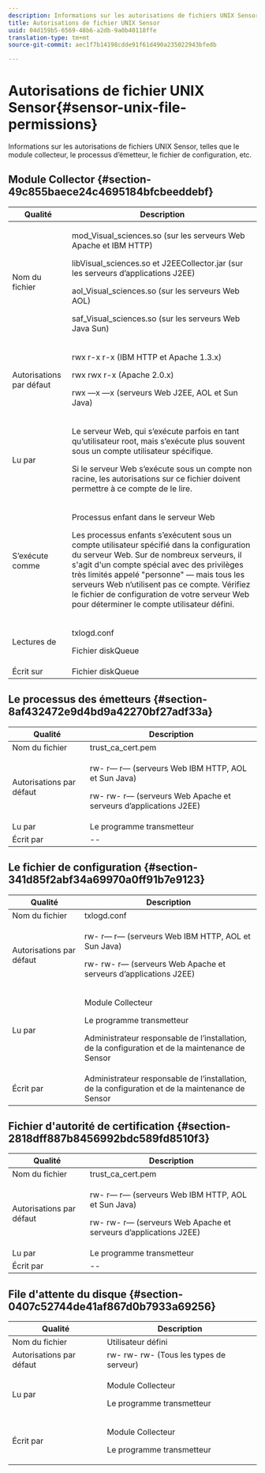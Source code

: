 ```yaml
---
description: Informations sur les autorisations de fichiers UNIX Sensor, telles que le module collecteur, le processus d’émetteur, le fichier de configuration, etc.
title: Autorisations de fichier UNIX Sensor
uuid: 04d159b5-6569-48b6-a2db-9a0b40118ffe
translation-type: tm+mt
source-git-commit: aec1f7b14198cdde91f61d490a235022943bfedb

---
```



# Autorisations de fichier UNIX Sensor{#sensor-unix-file-permissions}

Informations sur les autorisations de fichiers UNIX Sensor, telles que le module collecteur, le processus d’émetteur, le fichier de configuration, etc.

## Module Collector {#section-49c855baece24c4695184bfcbeeddebf}

<table id="table_0B972ABD2A5342CA8A6FE80EB666298A"> 
 <thead> 
  <tr> 
   <th colname="col1" class="entry"> Qualité </th> 
   <th colname="col2" class="entry"> Description </th> 
  </tr>
 </thead>
 <tbody> 
  <tr> 
   <td colname="col1"> <p>Nom du fichier </p> </td> 
   <td colname="col2"> <p>mod_Visual_sciences.so (sur les serveurs Web Apache et IBM HTTP) </p> <p>libVisual_sciences.so et J2EECollector.jar (sur les serveurs d’applications J2EE) </p> <p>aol_Visual_sciences.so (sur les serveurs Web AOL) </p> <p>saf_Visual_sciences.so (sur les serveurs Web Java Sun) </p> </td> 
  </tr> 
  <tr> 
   <td colname="col1"> <p>Autorisations par défaut </p> </td> 
   <td colname="col2"> <p>rwx r-x r-x (IBM HTTP et Apache 1.3.x) </p> <p>rwx rwx r-x (Apache 2.0.x) </p> <p>rwx —x —x (serveurs Web J2EE, AOL et Sun Java) </p> </td> 
  </tr> 
  <tr> 
   <td colname="col1"> <p>Lu par </p> </td> 
   <td colname="col2"> <p>Le serveur Web, qui s’exécute parfois en tant qu’utilisateur root, mais s’exécute plus souvent sous un compte utilisateur spécifique. </p> <p>Si le serveur Web s’exécute sous un compte non racine, les autorisations sur ce fichier doivent permettre à ce compte de le lire. </p> </td> 
  </tr> 
  <tr> 
   <td colname="col1"> <p>S’exécute comme </p> </td> 
   <td colname="col2"> <p>Processus enfant dans le serveur Web </p> <p>Les processus enfants s’exécutent sous un compte utilisateur spécifié dans la configuration du serveur Web. Sur de nombreux serveurs, il s'agit d'un compte spécial avec des privilèges très limités appelé "personne" — mais tous les serveurs Web n’utilisent pas ce compte. Vérifiez le fichier de configuration de votre serveur Web pour déterminer le compte utilisateur défini. </p> </td> 
  </tr> 
  <tr> 
   <td colname="col1"> <p>Lectures de </p> </td> 
   <td colname="col2"> <p>txlogd.conf </p> <p>Fichier diskQueue </p> </td> 
  </tr> 
  <tr> 
   <td colname="col1"> Écrit sur </td> 
   <td colname="col2"> Fichier diskQueue </td> 
  </tr> 
 </tbody> 
</table>

## Le processus des émetteurs {#section-8af432472e9d4bd9a42270bf27adf33a}

<table id="table_3028CC9640D54016BD8CA7F9CAA34280"> 
 <thead> 
  <tr> 
   <th colname="col1" class="entry"> Qualité </th> 
   <th colname="col2" class="entry"> Description </th> 
  </tr>
 </thead>
 <tbody> 
  <tr> 
   <td colname="col1"> Nom du fichier </td> 
   <td colname="col2"> trust_ca_cert.pem </td> 
  </tr> 
  <tr> 
   <td colname="col1"> <p>Autorisations par défaut </p> </td> 
   <td colname="col2"> <p>rw- r— r— (serveurs Web IBM HTTP, AOL et Sun Java) </p> <p>rw- rw- r— (serveurs Web Apache et serveurs d’applications J2EE) </p> </td> 
  </tr> 
  <tr> 
   <td colname="col1"> Lu par </td> 
   <td colname="col2"> Le programme transmetteur </td> 
  </tr> 
  <tr> 
   <td colname="col1"> Écrit par </td> 
   <td colname="col2"> -- </td> 
  </tr> 
 </tbody> 
</table>

## Le fichier de configuration {#section-341d85f2abf34a69970a0ff91b7e9123}

<table id="table_79AC614F5435443CB3CFB457B8375704"> 
 <thead> 
  <tr> 
   <th colname="col1" class="entry"> Qualité </th> 
   <th colname="col2" class="entry"> Description </th> 
  </tr>
 </thead>
 <tbody> 
  <tr> 
   <td colname="col1"> Nom du fichier </td> 
   <td colname="col2"> txlogd.conf </td> 
  </tr> 
  <tr> 
   <td colname="col1"> <p>Autorisations par défaut </p> </td> 
   <td colname="col2"> <p>rw- r— r— (serveurs Web IBM HTTP, AOL et Sun Java) </p> <p>rw- rw- r— (serveurs Web Apache et serveurs d’applications J2EE) </p> </td> 
  </tr> 
  <tr> 
   <td colname="col1"> Lu par </td> 
   <td colname="col2"> <p>Module Collecteur </p> <p>Le programme transmetteur </p> <p>Administrateur responsable de l’installation, de la configuration et de la maintenance de Sensor </p> </td> 
  </tr> 
  <tr> 
   <td colname="col1"> Écrit par </td> 
   <td colname="col2"> Administrateur responsable de l’installation, de la configuration et de la maintenance de Sensor </td> 
  </tr> 
 </tbody> 
</table>

## Fichier d&#39;autorité de certification {#section-2818dff887b8456992bdc589fd8510f3}

<table id="table_ED8BEEEFA91245C3A6645D27B148A5A7"> 
 <thead> 
  <tr> 
   <th colname="col1" class="entry"> Qualité </th> 
   <th colname="col2" class="entry"> Description </th> 
  </tr>
 </thead>
 <tbody> 
  <tr> 
   <td colname="col1"> Nom du fichier </td> 
   <td colname="col2"> trust_ca_cert.pem </td> 
  </tr> 
  <tr> 
   <td colname="col1"> <p>Autorisations par défaut </p> </td> 
   <td colname="col2"> <p>rw- r— r— (serveurs Web IBM HTTP, AOL et Sun Java) </p> <p>rw- rw- r— (serveurs Web Apache et serveurs d’applications J2EE) </p> </td> 
  </tr> 
  <tr> 
   <td colname="col1"> Lu par </td> 
   <td colname="col2"> Le programme transmetteur </td> 
  </tr> 
  <tr> 
   <td colname="col1"> Écrit par </td> 
   <td colname="col2"> -- </td> 
  </tr> 
 </tbody> 
</table>

## File d&#39;attente du disque {#section-0407c52744de41af867d0b7933a69256}

<table id="table_35DB32228E7443FF90BE24AB14CBE54B"> 
 <thead> 
  <tr> 
   <th colname="col1" class="entry"> Qualité </th> 
   <th colname="col2" class="entry"> Description </th> 
  </tr>
 </thead>
 <tbody> 
  <tr> 
   <td colname="col1"> Nom du fichier </td> 
   <td colname="col2"> Utilisateur défini </td> 
  </tr> 
  <tr> 
   <td colname="col1"> Autorisations par défaut </td> 
   <td colname="col2"> rw- rw- rw- (Tous les types de serveur) </td> 
  </tr> 
  <tr> 
   <td colname="col1"> <p>Lu par </p> </td> 
   <td colname="col2"> <p>Module Collecteur </p> <p>Le programme transmetteur </p> </td> 
  </tr> 
  <tr> 
   <td colname="col1"> <p>Écrit par </p> </td> 
   <td colname="col2"> <p>Module Collecteur </p> <p>Le programme transmetteur </p> </td> 
  </tr> 
 </tbody> 
</table>

